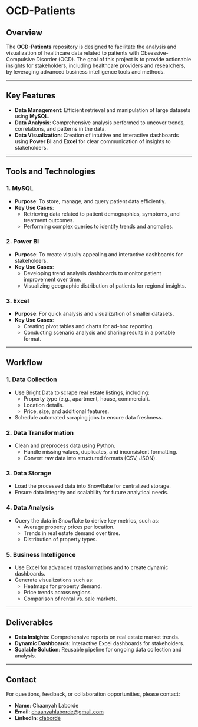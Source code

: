 # OCD-Patients

## Overview
The **OCD-Patients** repository is designed to facilitate the analysis and visualization of healthcare data related to patients with Obsessive-Compulsive Disorder (OCD). The goal of this project is to provide actionable insights for stakeholders, including healthcare providers and researchers, by leveraging advanced business intelligence tools and methods.

---

## Key Features
- **Data Management**: Efficient retrieval and manipulation of large datasets using **MySQL**.
- **Data Analysis**: Comprehensive analysis performed to uncover trends, correlations, and patterns in the data.
- **Data Visualization**: Creation of intuitive and interactive dashboards using **Power BI** and **Excel** for clear communication of insights to stakeholders.

---

## Tools and Technologies

### 1. MySQL
- **Purpose**: To store, manage, and query patient data efficiently.
- **Key Use Cases**:
  - Retrieving data related to patient demographics, symptoms, and treatment outcomes.
  - Performing complex queries to identify trends and anomalies.

### 2. Power BI
- **Purpose**: To create visually appealing and interactive dashboards for stakeholders.
- **Key Use Cases**:
  - Developing trend analysis dashboards to monitor patient improvement over time.
  - Visualizing geographic distribution of patients for regional insights.

### 3. Excel
- **Purpose**: For quick analysis and visualization of smaller datasets.
- **Key Use Cases**:
  - Creating pivot tables and charts for ad-hoc reporting.
  - Conducting scenario analysis and sharing results in a portable format.

---

## Workflow

### 1. **Data Collection**
- Use Bright Data to scrape real estate listings, including:
  - Property type (e.g., apartment, house, commercial).
  - Location details.
  - Price, size, and additional features.
- Schedule automated scraping jobs to ensure data freshness.

### 2. **Data Transformation**
- Clean and preprocess data using Python.
  - Handle missing values, duplicates, and inconsistent formatting.
  - Convert raw data into structured formats (CSV, JSON).

### 3. **Data Storage**
- Load the processed data into Snowflake for centralized storage.
- Ensure data integrity and scalability for future analytical needs.

### 4. **Data Analysis**
- Query the data in Snowflake to derive key metrics, such as:
  - Average property prices per location.
  - Trends in real estate demand over time.
  - Distribution of property types.

### 5. **Business Intelligence**
- Use Excel for advanced transformations and to create dynamic dashboards.
- Generate visualizations such as:
  - Heatmaps for property demand.
  - Price trends across regions.
  - Comparison of rental vs. sale markets.

---

## Deliverables
- **Data Insights**: Comprehensive reports on real estate market trends.
- **Dynamic Dashboards**: Interactive Excel dashboards for stakeholders.
- **Scalable Solution**: Reusable pipeline for ongoing data collection and analysis.

---

## Contact
For questions, feedback, or collaboration opportunities, please contact:
- **Name**: Chaanyah Laborde
- **Email**: chaanyahlaborde@gmail.com
- **LinkedIn**: [claborde](https://www.linkedin.com/in/claborde/)

